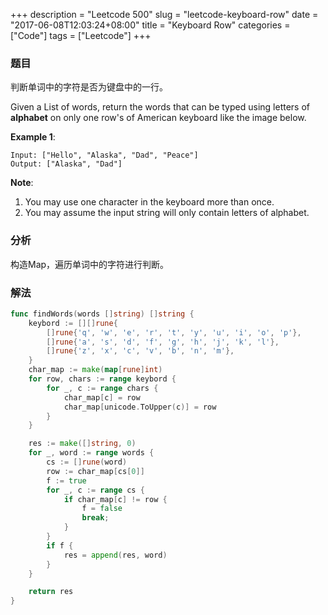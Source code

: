 +++
description = "Leetcode 500"
slug = "leetcode-keyboard-row"
date = "2017-06-08T12:03:24+08:00"
title = "Keyboard Row"
categories = ["Code"]
tags = ["Leetcode"]
+++

### 题目

判断单词中的字符是否为键盘中的一行。

Given a List of words, return the words that can be typed using letters of __alphabet__ on only one row's of American keyboard like the image below.

__Example 1__:

```console
Input: ["Hello", "Alaska", "Dad", "Peace"]
Output: ["Alaska", "Dad"]
```

__Note__:

1. You may use one character in the keyboard more than once.
2. You may assume the input string will only contain letters of alphabet.

### 分析

构造Map，遍历单词中的字符进行判断。

### 解法

```go
func findWords(words []string) []string {
    keybord := [][]rune{
        []rune{'q', 'w', 'e', 'r', 't', 'y', 'u', 'i', 'o', 'p'},
        []rune{'a', 's', 'd', 'f', 'g', 'h', 'j', 'k', 'l'},
        []rune{'z', 'x', 'c', 'v', 'b', 'n', 'm'},
    }
    char_map := make(map[rune]int)
    for row, chars := range keybord {
        for _, c := range chars {
            char_map[c] = row
            char_map[unicode.ToUpper(c)] = row
        }
    }

    res := make([]string, 0)
    for _, word := range words {
        cs := []rune(word)
        row := char_map[cs[0]]
        f := true
        for _, c := range cs {
            if char_map[c] != row {
                f = false
                break;
            }
        }
        if f {
            res = append(res, word)
        }
    }

    return res
}
```
